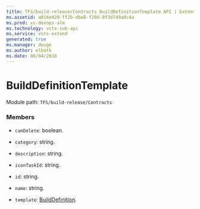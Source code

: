 ```yaml
---
title: TFS/build-release/Contracts BuildDefinitionTemplate API | Extensions for Visual Studio Team Services
ms.assetid: a016e429-ff2b-dbe8-f20d-8f3d749a0c4a
ms.prod: vs-devops-alm
ms.technology: vsts-sub-api
ms.service: vsts-extend
generated: true
ms.manager: douge
ms.author: elbatk
ms.date: 08/04/2016
---
```


# BuildDefinitionTemplate

Module path: `TFS/build-release/Contracts`


### Members

* `canDelete`: boolean. 

* `category`: string. 

* `description`: string. 

* `iconTaskId`: string. 

* `id`: string. 

* `name`: string. 

* `template`: [BuildDefinition](./BuildDefinition.md). 

